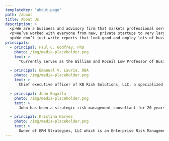 ```yaml
---
templateKey: "about-page"
path: /about
title: About Us
description: >
  <p>We are a business and advisory firm that markets professional services to organizations.  SRI brings together consultants with over 100 years of teaching, researching, management coaching, and advisory experience across a variety of industries and settings. Our goal is to help clients succeed, not to generate more projects and revenue.</p>
  <p>We’ve worked with everyone from new, private startups to very large, complex, and publicly held corporations facing complex and dynamic challenges to their competitive position, value proposition, internal processes, and financial performance. We’ve also worked with a number of public entities and not-for profits. We work well within a variety of business models, revenue structures, and legal forms. </p>
  <p>We don’t just write reports that look good and employ lots of buzzwords. We know that a solid analysis that drives a well-implemented plan beats highly abstract and academic plans that fail to account for a variety of assets, capabilities, and cultures. </p>
principals:
  - principal: Paul C. Godfrey, PhD
    photo: /img/media-placeholder.png
    text: >
      "Currently serves as the William and Roceil Low Professor of Business Strategy in the Marriott School of Management at Brigham Young University.  His academic research has appeared in the <i>Academy of Management Review,</i> the <i>Strategic Management Journal,</i> the <i>Journal of Business Ethics,</i> and the <i>Journal of Management Inquiry</i>.  His book <i>More Than Money: Five Forms of Capital to Create Wealth and Eliminate Poverty<i> garnered a Axiom Business Book’s Silver Medal award in 2016.  Dr. Godfrey is also a co-author of <i>Strategic Management: Concepts and Cases</i>.  He has consults with a variety of businesses and not-for-profit organizations on economic impact analysis, mission and vision development, organizational change, and strategy.  Paul received a Bachelor of Science in Political Science from the University of Utah and  MBA and PhD degrees from the University of Washington."

  - principal: Emanual V. Lauria, DBA
    photo: /img/media-placeholder.png
    text: >
      Chief executive officer of KB Risk Solutions, LLC, a specialized insurance broker dedicated to serving the managed healthcare industry. KB Risk provides sophisticated reinsurance transactions, data analytics and financial risk management advice to physician groups, hospital systems, and accountable care organizations nationally.  The launch of KB Risk was the culmination of a multiyear consulting project conducted by Dr. Lauria at Risk Strategy Dynamics, where he was managing principal. His client base included a wide range of financial and professional services firms, whom he advised in the areas strategic options for growth and increasing risk management effectiveness.  Dr. Lauria was formerly executive vice president and chief client officer at Crawford & Company, Inc., a global claims management firm. He was also co-chair of its enterprise risk management executive council. Prior to joining Crawford, Dr. Lauria held senior management positions with Wells Fargo Insurance Services and Marsh Inc. His innovative work at Wells Fargo brought together the company’s insurance brokerage and banking capabilities into an integrated risk advisory platform for the benefit of its major corporate clients.  Dr. Lauria has over 30 years of risk management and insurance industry experience. He earned a Doctorate in Business Administration degree from Georgia State University, where he was the first Huebner Foundation Executive Fellow for risk management research. He is an instructor in the university’s Robinson College of Business, and chair emeritus of the its Risk Management Foundation. He holds a BA in Economics from Villanova University, and a professional certificate in Strategic Decision and Risk Management from Stanford University.

  - principal: John Bugalla
    photo: /img/media-placeholder.png
    text: >
      John has been a strategic risk management consultant for 20 years, following a 20 year career working for leading firms in the Risk Management Industry.  He is currently Principal of ermINSIGHTS, a consulting firm dedicated to linking strategy and risk.  One of John’s consulting assignments was leading the team that designed and implemented the breakthrough Enterprise Risk Management program for United Grain Growers. The program was hailed as the “deal of the decade” by CFO Magazine and a “revolutionary advance in corporate finance” by The Economist. He is also an active author and presenter.  Mr. Bugalla most recently authored two chapters in the book <i>Implementing Enterprise Risk Management.</i>  Some of John’s recent articles appear in <i>The Corporate Board, Boardmember.com, CFO.com, Risk Management Magazine, National Law Review,</i> and <i>Journal of Risk Management for Financial Institutions</i>.

  - principal: Kristina Narvez
    photo: /img/media-placeholder.png
    text: >
      Owner of ERM Strategies, LLC which is an Enterprise Risk Management / Strategy research and consulting firm. She also serves as an adjunct professor at Brigham Young University and the UCLA Extension. Kristina teaches Strategy and Enterprise Risk Management, helping the next generation of professionals master the tools of each discipline. She received a bachelor’s degree in Environmental Risk Management from the University of Utah and an MBA from Westminster College, where she earned the RIsk and Insurance Management Society Spencer Education Foundation’s graduate scholar award. Kristina has authored two other books: “Success Stories: Public Entities Adopt ERM Practices" and “Implementing Enterprise Risk Management: Case Studies and Best Practices”. She has published over 60 articles on Enterprise Risk Management and Strategies Risk Management and related topics.
---
```

